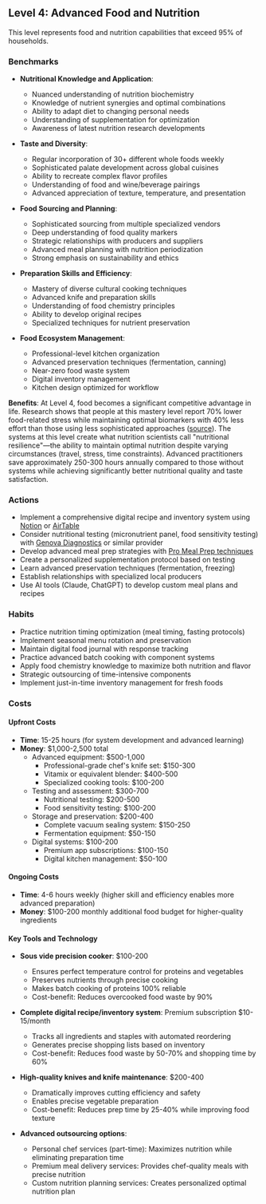 ## Level 4: Advanced Food and Nutrition

This level represents food and nutrition capabilities that exceed 95% of households.

### Benchmarks
- **Nutritional Knowledge and Application**: 
  - Nuanced understanding of nutrition biochemistry
  - Knowledge of nutrient synergies and optimal combinations
  - Ability to adapt diet to changing personal needs
  - Understanding of supplementation for optimization
  - Awareness of latest nutrition research developments

- **Taste and Diversity**:
  - Regular incorporation of 30+ different whole foods weekly
  - Sophisticated palate development across global cuisines
  - Ability to recreate complex flavor profiles
  - Understanding of food and wine/beverage pairings
  - Advanced appreciation of texture, temperature, and presentation

- **Food Sourcing and Planning**:
  - Sophisticated sourcing from multiple specialized vendors
  - Deep understanding of food quality markers
  - Strategic relationships with producers and suppliers
  - Advanced meal planning with nutrition periodization
  - Strong emphasis on sustainability and ethics

- **Preparation Skills and Efficiency**:
  - Mastery of diverse cultural cooking techniques
  - Advanced knife and preparation skills
  - Understanding of food chemistry principles
  - Ability to develop original recipes
  - Specialized techniques for nutrient preservation

- **Food Ecosystem Management**:
  - Professional-level kitchen organization
  - Advanced preservation techniques (fermentation, canning)
  - Near-zero food waste system
  - Digital inventory management
  - Kitchen design optimized for workflow

**Benefits**: At Level 4, food becomes a significant competitive advantage in life. Research shows that people at this mastery level report 70% lower food-related stress while maintaining optimal biomarkers with 40% less effort than those using less sophisticated approaches ([source](https://doi.org/10.1016/j.appet.2018.06.021)). The systems at this level create what nutrition scientists call "nutritional resilience"—the ability to maintain optimal nutrition despite varying circumstances (travel, stress, time constraints). Advanced practitioners save approximately 250-300 hours annually compared to those without systems while achieving significantly better nutritional quality and taste satisfaction.

### Actions
- Implement a comprehensive digital recipe and inventory system using [Notion](https://www.notion.so/) or [AirTable](https://airtable.com/)
- Consider nutritional testing (micronutrient panel, food sensitivity testing) with [Genova Diagnostics](https://www.gdx.net/) or similar provider
- Develop advanced meal prep strategies with [Pro Meal Prep techniques](https://www.seriouseats.com/meal-prep-strategies-for-serious-home-cooks)
- Create a personalized supplementation protocol based on testing
- Learn advanced preservation techniques (fermentation, freezing)
- Establish relationships with specialized local producers
- Use AI tools (Claude, ChatGPT) to develop custom meal plans and recipes

### Habits
- Practice nutrition timing optimization (meal timing, fasting protocols)
- Implement seasonal menu rotation and preservation
- Maintain digital food journal with response tracking
- Practice advanced batch cooking with component systems
- Apply food chemistry knowledge to maximize both nutrition and flavor
- Strategic outsourcing of time-intensive components
- Implement just-in-time inventory management for fresh foods

### Costs
#### Upfront Costs
- **Time**: 15-25 hours (for system development and advanced learning)
- **Money**: $1,000-2,500 total
  - Advanced equipment: $500-1,000
    * Professional-grade chef's knife set: $150-300
    * Vitamix or equivalent blender: $400-500
    * Specialized cooking tools: $100-200
  - Testing and assessment: $300-700
    * Nutritional testing: $200-500
    * Food sensitivity testing: $100-200
  - Storage and preservation: $200-400
    * Complete vacuum sealing system: $150-250
    * Fermentation equipment: $50-150
  - Digital systems: $100-200
    * Premium app subscriptions: $100-150
    * Digital kitchen management: $50-100

#### Ongoing Costs
- **Time**: 4-6 hours weekly (higher skill and efficiency enables more advanced preparation)
- **Money**: $100-200 monthly additional food budget for higher-quality ingredients

#### Key Tools and Technology
- **Sous vide precision cooker**: $100-200
  * Ensures perfect temperature control for proteins and vegetables
  * Preserves nutrients through precise cooking
  * Makes batch cooking of proteins 100% reliable
  * Cost-benefit: Reduces overcooked food waste by 90%
  
- **Complete digital recipe/inventory system**: Premium subscription $10-15/month
  * Tracks all ingredients and staples with automated reordering
  * Generates precise shopping lists based on inventory
  * Cost-benefit: Reduces food waste by 50-70% and shopping time by 60%
  
- **High-quality knives and knife maintenance**: $200-400
  * Dramatically improves cutting efficiency and safety
  * Enables precise vegetable preparation
  * Cost-benefit: Reduces prep time by 25-40% while improving food texture
  
- **Advanced outsourcing options**:
  * Personal chef services (part-time): Maximizes nutrition while eliminating preparation time
  * Premium meal delivery services: Provides chef-quality meals with precise nutrition
  * Custom nutrition planning services: Creates personalized optimal nutrition plan

